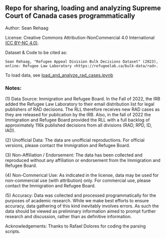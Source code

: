 ## Repo for sharing, loading and analyzing Supreme Court of Canada cases programmatically

Author: Sean Rehaag

License: Creative Commons Attribution-NonCommercial 4.0 International [(CC BY-NC 4.0)](https://creativecommons.org/licenses/by-nc/4.0/). 

Dataset & Code to be cited as: 

    Sean Rehaag, "Refugee Appeal Division Bulk Decisions Dataset" (2023), online: Refugee Law Laboratory <https://refugeelab.ca/bulk-data/rad>.

To load data, see [load_and_analyze_rad_cases.ipynb](https://github.com/Refugee-Law-Lab/scc_bulk_data/blob/master/load_and_analyze_rad_cases.ipynb)

### Notes:

(1) Data Source: Immigration and Refugee Board. In the Fall of 2022, the IRB added the Refugee Law Laboratory to their email distribution list for legal publishers of RAD decisions. The RLL therefore receives new RAD cases as they are released for publication by the IRB. Also, in the fall of 2022 the Immigration and Refugee Board provided the RLL with a full backlog of approximately 116k published decisions from all divisions (RAD, RPD, ID, IAD). 

(2) Unofficial Data: The data are unofficial reproductions. For official versions, please contact the Immigration and Refugee Board. 

(3) Non-Affiliation / Endorsement: The data has been collected and reproduced without any affiliation or endorsement from the Immigration and Refugee Board.

(4) Non-Commerical Use: As indicated in the license, data may be used for non-commercial use (with attribution) only. For commercial use, please contact the Immigration and Refugee Board. 

(5) Accuracy: Data was collected and processed programmatically for the purposes of academic research. While we make best efforts to ensure accuracy, data gathering of this kind inevitably involves errors. As such the data should be viewed as preliminary information aimed to prompt further research and discussion, rather than as definitive information.

Acknowledgements: Thanks to Rafael Dolores for coding the parsing scripts.
